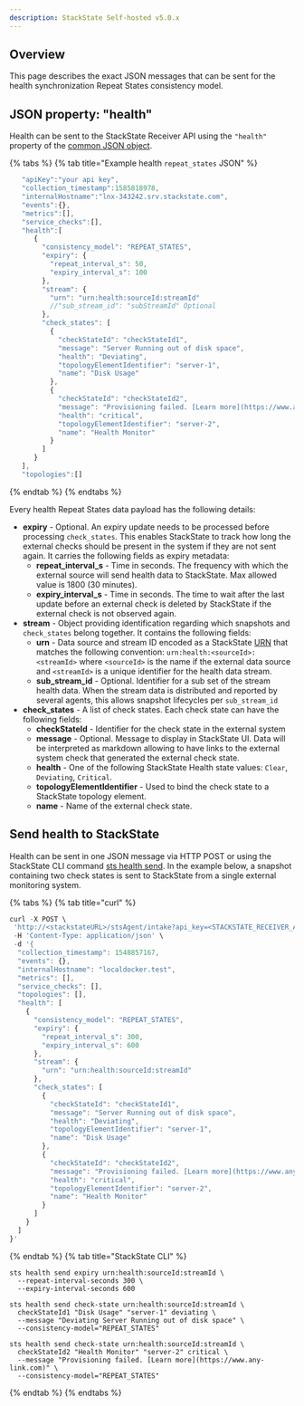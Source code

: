```yaml
---
description: StackState Self-hosted v5.0.x
---
```


## Overview

This page describes the exact JSON messages that can be sent for the health synchronization Repeat States consistency model.

## JSON property: "health"

Health can be sent to the StackState Receiver API using the `"health"` property of the [common JSON object](send-health-data.md#common-json-object).

{% tabs %}
{% tab title="Example health `repeat_states` JSON" %}
```javascript
   "apiKey":"your api key",
   "collection_timestamp":1585818978,
   "internalHostname":"lnx-343242.srv.stackstate.com",
   "events":{},
   "metrics":[],
   "service_checks":[],
   "health":[
      {
        "consistency_model": "REPEAT_STATES",
        "expiry": {
          "repeat_interval_s": 50,
          "expiry_interval_s": 100
        },
        "stream": {
          "urn": "urn:health:sourceId:streamId"
          //"sub_stream_id": "subStreamId" Optional
        },
        "check_states": [
          {
            "checkStateId": "checkStateId1",
            "message": "Server Running out of disk space",
            "health": "Deviating",
            "topologyElementIdentifier": "server-1",
            "name": "Disk Usage"
          },
          {
            "checkStateId": "checkStateId2",
            "message": "Provisioning failed. [Learn more](https://www.any-link.com)",
            "health": "critical",
            "topologyElementIdentifier": "server-2",
            "name": "Health Monitor"
          }
        ]
      }
   ],
   "topologies":[]
```
{% endtab %}
{% endtabs %}

Every health Repeat States data payload has the following details:

* **expiry** - Optional. An expiry update needs to be processed before processing `check_states`. This enables StackState to track how long the external checks should be present in the system if they are not sent again. It carries the following fields as expiry metadata:
  * **repeat_interval_s** - Time in seconds. The frequency with which the external source will send health data to StackState. Max allowed value is 1800 (30 minutes).
  * **expiry_interval_s** - Time in seconds. The time to wait after the last update before an external check is deleted by StackState if the external check is not observed again.
* **stream** - Object providing identification regarding which snapshots and `check_states` belong together. It contains the following fields:
  * **urn** - Data source and stream ID encoded as a StackState [URN](/configure/topology/identifiers.md) that matches the following convention: `urn:health:<sourceId>:<streamId>` where `<sourceId>` is the name if the external data source and `<streamId>` is a unique identifier for the health data stream.
  * **sub_stream_id** - Optional. Identifier for a sub set of the stream health data. When the stream data is distributed and reported by several agents, this allows snapshot lifecycles per `sub_stream_id`
* **check_states** - A list of check states. Each check state can have the following fields:
  * **checkStateId** - Identifier for the check state in the external system
  * **message** - Optional. Message to display in StackState UI. Data will be interpreted as markdown allowing to have links to the external system check that generated the external check state.
  * **health** - One of the following StackState Health state values: `Clear`, `Deviating`, `Critical`.
  * **topologyElementIdentifier** - Used to bind the check state to a StackState topology element.
  * **name** - Name of the external check state.


## Send health to StackState

Health can be sent in one JSON message via HTTP POST or using the StackState CLI command [sts health send](/develop/reference/cli_reference.md#sts-health-send). In the example below, a snapshot containing two check states is sent to StackState from a single external monitoring system.

{% tabs %}
{% tab title="curl" %}
```javascript
curl -X POST \
 'http://<stackstateURL>/stsAgent/intake?api_key=<STACKSTATE_RECEIVER_API_KEY>' \
 -H 'Content-Type: application/json' \
 -d '{
  "collection_timestamp": 1548857167,
  "events": {},
  "internalHostname": "localdocker.test",
  "metrics": [],
  "service_checks": [],
  "topologies": [],
  "health": [
    {
      "consistency_model": "REPEAT_STATES",
      "expiry": {
        "repeat_interval_s": 300,
        "expiry_interval_s": 600
      },
      "stream": {
        "urn": "urn:health:sourceId:streamId"
      },
      "check_states": [
        {
          "checkStateId": "checkStateId1",
          "message": "Server Running out of disk space",
          "health": "Deviating",
          "topologyElementIdentifier": "server-1",
          "name": "Disk Usage"
        },
        {
          "checkStateId": "checkStateId2",
          "message": "Provisioning failed. [Learn more](https://www.any-link.com)",
          "health": "critical",
          "topologyElementIdentifier": "server-2",
          "name": "Health Monitor"
        }
      ]
    }
  ]
}'
```
{% endtab %}
{% tab title="StackState CLI" %}
```
sts health send expiry urn:health:sourceId:streamId \
  --repeat-interval-seconds 300 \
  --expiry-interval-seconds 600

sts health send check-state urn:health:sourceId:streamId \
  checkStateId1 "Disk Usage" "server-1" deviating \
  --message "Deviating Server Running out of disk space" \
  --consistency-model="REPEAT_STATES"

sts health send check-state urn:health:sourceId:streamId \
  checkStateId2 "Health Monitor" "server-2" critical \
  --message "Provisioning failed. [Learn more](https://www.any-link.com)" \
  --consistency-model="REPEAT_STATES"
```

{% endtab %}
{% endtabs %}
